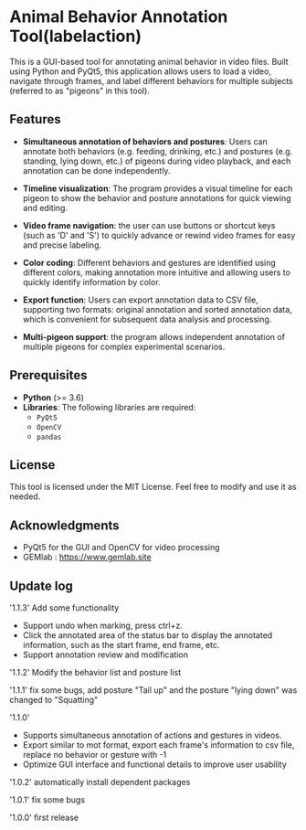 # Animal Behavior Annotation Tool(labelaction)

This is a GUI-based tool for annotating animal behavior in video files. Built using Python and PyQt5, this application allows users to load a video, navigate through frames, and label different behaviors for multiple subjects (referred to as "pigeons" in this tool).

## Features

- **Simultaneous annotation of behaviors and postures**: Users can annotate both behaviors (e.g. feeding, drinking, etc.) and postures (e.g. standing, lying down, etc.) of pigeons during video playback, and each annotation can be done independently.
- **Timeline visualization**: The program provides a visual timeline for each pigeon to show the behavior and posture annotations for quick viewing and editing.

- **Video frame navigation**: the user can use buttons or shortcut keys (such as 'D' and 'S') to quickly advance or rewind video frames for easy and precise labeling.

- **Color coding**: Different behaviors and gestures are identified using different colors, making annotation more intuitive and allowing users to quickly identify information by color.

- **Export function**: Users can export annotation data to CSV file, supporting two formats: original annotation and sorted annotation data, which is convenient for subsequent data analysis and processing.

- **Multi-pigeon support**:  the program allows independent annotation of multiple pigeons for complex experimental scenarios.

## Prerequisites

- **Python** (>= 3.6)
- **Libraries**: The following libraries are required:
  - `PyQt5`
  - `OpenCV`
  - `pandas`

## License

This tool is licensed under the MIT License. Feel free to modify and use it as needed.

## Acknowledgments

- PyQt5 for the GUI and OpenCV for video processing
- GEMlab : https://www.gemlab.site

## Update log
'1.1.3' Add some functionality
- Support undo when marking, press ctrl+z.
- Click the annotated area of ​​the status bar to display the annotated information, such as the start frame, end frame, etc.
- Support annotation review and modification

'1.1.2' Modify the behavior list and posture list

'1.1.1' fix some bugs, add posture "Tail up" and the posture "lying down" was changed to "Squatting"

'1.1.0'    
- Supports simultaneous annotation of actions and gestures in videos.  
- Export similar to mot format, export each frame's information to csv file, replace no behavior or gesture with -1
- Optimize GUI interface and functional details to improve user usability

'1.0.2' automatically install dependent packages

'1.0.1' fix some bugs

'1.0.0' first release